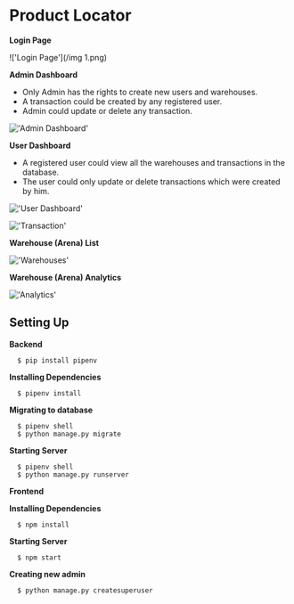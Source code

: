 # Product Locator

**Login Page**

!['Login Page'](/img 1.png)

**Admin Dashboard**  
 
- Only Admin has the rights to create new users and warehouses. 
- A transaction could be created by any registered user.
- Admin could update or delete any transaction.

!['Admin Dashboard'](/imgs/admin-dashboard.png)

**User Dashboard**  

- A registered user could view all the warehouses and transactions in the database. 
- The user could only update or delete transactions which were created by him.

!['User Dashboard'](/imgs/user-dashboard.png)

!['Transaction'](/imgs/transaction.png)

**Warehouse (Arena) List**

!['Warehouses'](/imgs/arena.png)

**Warehouse (Arena) Analytics**

!['Analytics'](/imgs/arena-analytics.png)

## Setting Up

**Backend**

```
  $ pip install pipenv
```

**Installing Dependencies**

```
  $ pipenv install
```

**Migrating to database**

```
  $ pipenv shell 
  $ python manage.py migrate
```

**Starting Server**

```
  $ pipenv shell
  $ python manage.py runserver
```

**Frontend**

**Installing Dependencies**

```
  $ npm install
```

**Starting Server**

```
  $ npm start
```

**Creating new admin**

```
  $ python manage.py createsuperuser
```
